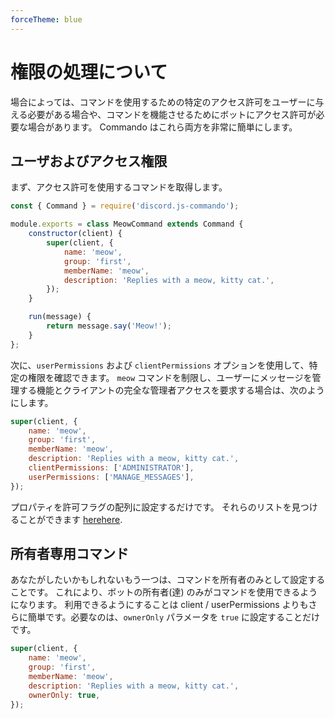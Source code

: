 ```yaml
---
forceTheme: blue
---
```


# 権限の処理について

場合によっては、コマンドを使用するための特定のアクセス許可をユーザーに与える必要がある場合や、コマンドを機能させるためにボットにアクセス許可が必要な場合があります。 Commando はこれら両方を非常に簡単にします。

## ユーザおよびアクセス権限

まず、アクセス許可を使用するコマンドを取得します。

```js
const { Command } = require('discord.js-commando');

module.exports = class MeowCommand extends Command {
    constructor(client) {
        super(client, {
            name: 'meow',
            group: 'first',
            memberName: 'meow',
            description: 'Replies with a meow, kitty cat.',
        });
    }

    run(message) {
        return message.say('Meow!');
    }
};
```

次に、`userPermissions` および `clientPermissions` オプションを使用して、特定の権限を確認できます。 `meow` コマンドを制限し、ユーザーにメッセージを管理する機能とクライアントの完全な管理者アクセスを要求する場合は、次のようにします。

```js
super(client, {
    name: 'meow',
    group: 'first',
    memberName: 'meow',
    description: 'Replies with a meow, kitty cat.',
    clientPermissions: ['ADMINISTRATOR'],
    userPermissions: ['MANAGE_MESSAGES'],
});
```

プロパティを許可フラグの配列に設定するだけです。 それらのリストを見つけることができます <branch version="11.x" inline>[here](https://discord.js.org/#/docs/main/11.5.1/class/Permissions?scrollTo=s-FLAGS)</branch><branch version="12.x" inline>[here](https://discord.js.org/#/docs/main/master/class/Permissions?scrollTo=s-FLAGS)</branch>.

## 所有者専用コマンド

あなたがしたいかもしれないもう一つは、コマンドを所有者のみとして設定することです。 これにより、ボットの所有者(達) のみがコマンドを使用できるようになります。 利用できるようにすることは client / userPermissions よりもさらに簡単です。必要なのは、`ownerOnly` パラメータを `true` に設定することだけです。

```js
super(client, {
    name: 'meow',
    group: 'first',
    memberName: 'meow',
    description: 'Replies with a meow, kitty cat.',
    ownerOnly: true,
});
```

